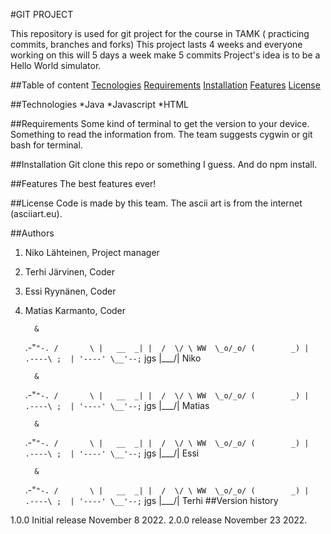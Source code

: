 #GIT PROJECT

This repository is used for git project for the course in TAMK ( practicing commits, branches and forks)
This project lasts 4 weeks and everyone working on this will 5 days a week make 5 commits
Project's idea is to be a Hello World simulator.


##Table of content
[Tecnologies](#tecnologies)
[Requirements](#requirements)
[Installation](#installation)
[Features](#features)
[License](#license)

##Technologies
*Java
*Javascript
*HTML

##Requirements
Some kind of terminal to get the version to your device.
Something to read the information from.
The team suggests cygwin or git bash for terminal.

##Installation
Git clone this repo or something I guess. And do npm install.

##Features
The best features ever!

##License
Code is made by this team. The ascii art is from the internet (asciiart.eu).

##Authors

1. Niko Lähteinen, Project manager
2. Terhi Järvinen, Coder
3. Essi Ryynänen, Coder
4. Matias Karmanto, Coder

         &
      .-"`"-.
     /       \
     |   __  _|
     |  /  \/ \
    WW  \_o/_o/
    (        _)
     |   .----\
     ;  | '----'
      \__'--;`
jgs   |___/\|
       Niko 

         &
      .-"`"-.
     /       \
     |   __  _|
     |  /  \/ \
    WW  \_o/_o/
    (        _)
     |   .----\
     ;  | '----'
      \__'--;`
jgs   |___/\|
      Matias

         &
      .-"`"-.
     /       \
     |   __  _|
     |  /  \/ \
    WW  \_o/_o/
    (        _)
     |   .----\
     ;  | '----'
      \__'--;`
jgs   |___/\|
       Essi


         &
      .-"`"-.
     /       \
     |   __  _|
     |  /  \/ \
    WW  \_o/_o/
    (        _)
     |   .----\
     ;  | '----'
      \__'--;`
jgs   |___/\|
       Terhi
##Version history

1.0.0 Initial release November 8 2022.
2.0.0 release November 23 2022.

